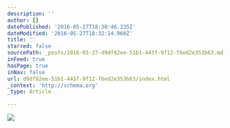 ```yaml
---
description: ''
author: []
datePublished: '2016-05-27T18:38:46.235Z'
dateModified: '2016-05-27T18:32:14.960Z'
title: ''
starred: false
sourcePath: _posts/2016-05-27-d9df82ee-51b1-443f-9f12-f6ed2e353b63.md
inFeed: true
hasPage: true
inNav: false
url: d9df82ee-51b1-443f-9f12-f6ed2e353b63/index.html
_context: 'http://schema.org'
_type: Article

---
```

![](https://the-grid-user-content.s3-us-west-2.amazonaws.com/afbd02d7-54c1-4030-a6cf-6f32fbbaa673.jpg)